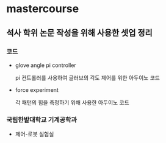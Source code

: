 # mastercourse

## 석사 학위 논문 작성을 위해 사용한 셋업 정리

### 코드
  * glove angle pi controller
    
      pi 컨트롤러를 사용하여 글러브의 각도 제어를 위한 아두이노 코드
    
  * force experiment
    
      각 패턴의 힘을 측정하기 위해 사용한 아두이노 코드

### 국립한밭대학교 기계공학과
* 제어-로봇 실험실
